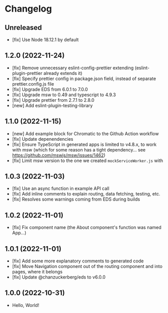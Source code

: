 # Changelog

## Unreleased

- [fix] Use Node 18.12.1 by default

## 1.2.0 (2022-11-24)

- [fix] Remove unnecessary eslint-config-prettier extending (eslint-plugin-prettier already extends it)
- [fix] Specify prettier config in package.json field, instead of separate prettier.config.js file
- [fix] Upgrade EDS from 6.0.1 to 7.0.0
- [fix] Upgrade msw to 0.49 and typescript to 4.9.3
- [fix] Upgrade prettier from 2.7.1 to 2.8.0
- [new] Add eslint-plugin-testing-library

## 1.1.0 (2022-11-15)

- [new] Add example block for Chromatic to the Github Action workflow
- [fix] Update depenendencies
- [fix] Ensure TypeScript in generated apps is limited to v4.8.x, to work with msw (which for some reason has a tight dependency... see https://github.com/mswjs/msw/issues/1462)
- [fix] Limit msw version to the one we created `mockServiceWorker.js` with

## 1.0.3 (2022-11-03)

- [fix] Use an async function in example API call
- [fix] Add inline comments to explain routing, data fetching, testing, etc.
- [fix] Resolves some warnings coming from EDS during builds

## 1.0.2 (2022-11-01)

- [fix] Fix component name (the About component's function was named App...)

## 1.0.1 (2022-11-01)

- [fix] Add some more explanatory comments to generated code
- [fix] Move Navigation component out of the routing component and into pages, where it belongs
- [fix] Update @chanzuckerberg/eds to v6.0.0

## 1.0.0 (2022-10-31)

- Hello, World!
